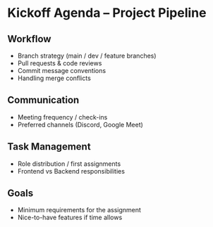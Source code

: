 # Kickoff Agenda – Project Pipeline

## Workflow
- Branch strategy (main / dev / feature branches)
- Pull requests & code reviews
- Commit message conventions
- Handling merge conflicts

## Communication
- Meeting frequency / check-ins
- Preferred channels (Discord, Google Meet)

## Task Management
- Role distribution / first assignments
- Frontend vs Backend responsibilities

## Goals
- Minimum requirements for the assignment
- Nice-to-have features if time allows